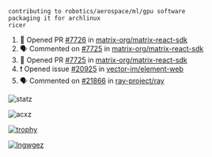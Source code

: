 ```
contributing to robotics/aerospace/ml/gpu software
packaging it for archlinux
ricer
```

<!--START_SECTION:activity-->
1. 💪 Opened PR [#7726](https://github.com/matrix-org/matrix-react-sdk/pull/7726) in [matrix-org/matrix-react-sdk](https://github.com/matrix-org/matrix-react-sdk)
2. 🗣 Commented on [#7725](https://github.com/matrix-org/matrix-react-sdk/issues/7725) in [matrix-org/matrix-react-sdk](https://github.com/matrix-org/matrix-react-sdk)
3. 💪 Opened PR [#7725](https://github.com/matrix-org/matrix-react-sdk/pull/7725) in [matrix-org/matrix-react-sdk](https://github.com/matrix-org/matrix-react-sdk)
4. ❗️ Opened issue [#20925](https://github.com/vector-im/element-web/issues/20925) in [vector-im/element-web](https://github.com/vector-im/element-web)
5. 🗣 Commented on [#21866](https://github.com/ray-project/ray/issues/21866) in [ray-project/ray](https://github.com/ray-project/ray)
<!--END_SECTION:activity-->


![statz](https://github-readme-stats.vercel.app/api?username=acxz&include_all_commits=true&show_icons=true)

<p><img align="center" src="https://github-readme-streak-stats.herokuapp.com/?user=acxz&" alt="acxz" /></p>

[![trophy](https://github-profile-trophy.vercel.app/?username=acxz)](https://github.com/ryo-ma/github-profile-trophy)

[![lngwgez](https://github-readme-stats.vercel.app/api/top-langs/?username=acxz&layout=compact)](https://github.com/acxz/github-readme-stats)
